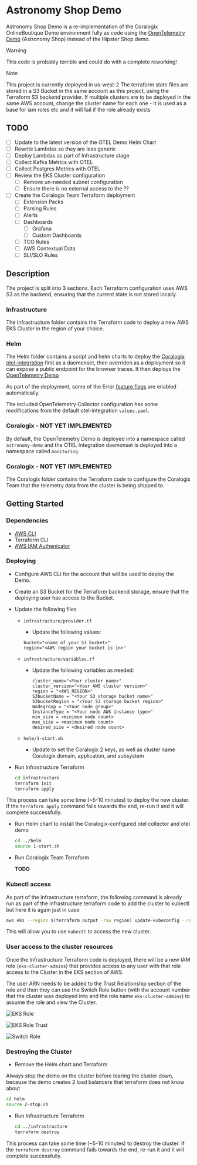 # Astronomy Shop Demo

Astronomy Shop Demo is a re-implementation of the Coralogix OnlineBoutique Demo environment fully as code using the [OpenTelemetry Demo](https://opentelemetry.io/docs/demo/) (Astronomy Shop) instead of the Hipster Shop demo.

> [!WARNING]
> This code is probably terrible and could do with a complete reworking!

> [!NOTE]
> This project is currently deployed in us-west-2
> The terraform state files are stored in a S3 Bucket in the same account as this project, using the Terraform S3 backend provider.
> If multiple clusters are to be deployed in the same AWS account, change the cluster name for each one - it is used as a base for iam roles etc and it will fail if the role already exists

## TODO

- [ ] Update to the latest version of the OTEL Demo Helm Chart
- [ ] Rewrite Lambdas so they are less generic
- [ ] Deploy Lambdas as part of Infrastructure stage
- [ ] Collect Kafka Metrics with OTEL
- [ ] Collect Postgres Metrics with OTEL
- [ ] Review the EKS Cluster configuration
  - [ ] Remove un-needed subnet configuration
  - [ ] Ensure there is no external access to the  ??
- [ ] Create the Coralogix Team Terraform deployment
  - [ ] Extension Packs
  - [ ] Parsing Rules
  - [ ] Alerts
  - [ ] Dashboards
    - [ ] Grafana
    - [ ] Custom Dashboards
  - [ ] TCO Rules
  - [ ] AWS Contextual Data
  - [ ] SLI/SLO Rules

## Description

The project is split into 3 sections. Each Terraform configuration uses AWS S3 as the backend, ensuring that the current state is not stored locally.

### Infrastructure

The Infrastructure folder contains the Terraform code to deploy a new AWS EKS Cluster in the region of your choice.

### Helm

The Helm folder contains a script and helm charts to deploy the [Coralogix otel-integration](https://github.com/coralogix/telemetry-shippers/tree/master/otel-integration/k8s-helm) first as a daemonset, then overriden as a deployment so it can expose a public endpoint for the browser traces. It then deploys the [OpenTelemetry Demo](https://opentelemetry.io/docs/demo/)

As part of the deployment, some of the Error [feature flags](https://opentelemetry.io/docs/demo/feature-flags/) are enabled automatically. 

The included OpenTelemetry Collector configuration has some modifications from the default otel-integration `values.yaml`.

### Coralogix - NOT YET IMPLEMENTED
By default, the OpenTelemetry Demo is deployed into a namespace called `astronomy-demo` and the OTEL Integration daemonset is deployed into a namespace called `monitoring`.

### Coralogix - NOT YET IMPLEMENTED

The Coralogix folder contains the Terraform code to configure the Coralogix Team that the telemetry data from the cluster is being shipped to.

## Getting Started

### Dependencies

- [AWS CLI](https://docs.aws.amazon.com/cli/latest/userguide/getting-started-install.html)
- Terraform CLI
- [AWS IAM Authenicator](https://docs.aws.amazon.com/eks/latest/userguide/install-aws-iam-authenticator.html)

### Deploying

- Configure AWS CLI for the account that will be used to deploy the Demo.
- Create an S3 Bucket for the Terraform backend storage, ensure that the deploying user has access to the Bucket.
- Update the following files

  - `infrastructure/provider.tf`
    - Update the following values:

     ```hcl
    bucket="<name of your S3 bucket>"
    region="<AWS region your bucket is in>"
    ```

  - `infrastructure/variables.tf`
    - Update the following variables as needed:

      ```hcl
      cluster_name="<Your cluster name>"
      cluster_version="<Your AWS cluster version>"
      region = "<AWS_REGION>"
      S3bucketName = "<Your S3 storage bucket name>"
      S3bucketRegion = "<Your S3 storage bucket region>"
      Nodegroup = "<Your node group>"
      InstanceType = "<Your node AWS instance type>"
      min_size = <minimum node count>
      max_size = <maximum node count>
      desired_size = <desired node count>
      ```

  - `helm/1-start.sh`
    - Update to set the Coralogix 2 keys, as well as cluster name Coralogix domain, application, and subsystem

- Run Infrastructure Terraform

  ```bash
  cd infrastructure
  terraform init
  terraform apply
  ```

This process can take some time (~5-10 minutes) to deploy the new cluster. If the `terraform apply` command fails towards the end, re-run it and it will complete successfully.

- Run Helm chart to install the Coralogix-configured otel collector and otel demo

  ```bash
  cd ../helm
  source 1-start.sh
  ```

- Run Coralogix Team Terraform

  **TODO**

### Kubectl access

As part of the infrastructure terraform, the following command is already run as part of the infrastructure terraform code to add the cluster to kubectl
but here it is again just in case

```bash
aws eks --region $(terraform output -raw region) update-kubeconfig --name $(terraform output -raw cluster_name)
```

This will allow you to use `kubectl` to access the new cluster.

### User access to the cluster resources

Once the Infrastructure Terraform code is deployed, there will be a new IAM role (`eks-cluster-admins`) that provides access to any user with that role access to the Cluster in the EKS section of AWS.

The user ARN needs to be added to the Trust Relationship section of the role and then they can use the Switch Role button (with the account number that the cluster was deployed into and the role name `eks-cluster-admins`) to assume the role and view the Cluster.

![EKS Role](media/eks-role.png)

![EKS Role Trust](media/role-trust.png)

![Switch Role](media/switch-role.png)

### Destroying the Cluster

- Remove the Helm chart and Terraform

Always stop the demo on the cluster before tearing the cluster down, because the demo creates 2 load balancers that terraform does not know about

  ```bash
  cd helm
  source 2-stop.sh
  ```

- Run Infrastructure Terraform

  ```bash
  cd ../infrastructure
  terraform destroy
  ```

This process can take some time (~5-10 minutes) to destroy the cluster. If the `terraform destroy` command fails towards the end, re-run it and it will complete successfully.
